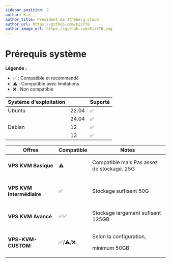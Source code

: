 ```yaml
---
sidebar_position: 2
author: Kiz___
author_title: President de Jtheberg.cloud
author_url: https://github.com/KizYTB
author_image_url: https://github.com/KizYTB.png
---
```


# Prérequis système

**Légende :**

* ✅ : Compatible et recommandé
* ⚠️ : Compatible avec limitations
* ❌ : Non compatible

| Système d'exploitation |       | Suporté |
| ---------------------- | ----- | ------- |
| Ubuntu                 | 22.04 | ✅       |
|                        | 24.04 | ✅       |
| Debian                 | 12    | ✅       |
|                        | 13    | ✅       |

| Offres                         | Compatible | Notes                                             |
| ------------------------------ | ---------- | ------------------------------------------------- |
| <h4>VPS KVM Basique</h4>       | ⚠️         | Compatible mais Pas assez de stockage. 25G        |
| <h4>VPS KVM Intermédiaire</h4> | ✅          | Stockage suffisent 50G                            |
| <h4>VPS KVM Avancé</h4>        | ✅✅         | Stockage largement sufisent 125GB                 |
| <h4>VPS-KVM-CUSTOM</h4>        | ✅/⚠️/❌     | <p>Selon la configuration,</p><p>minimum 50GB</p> |

